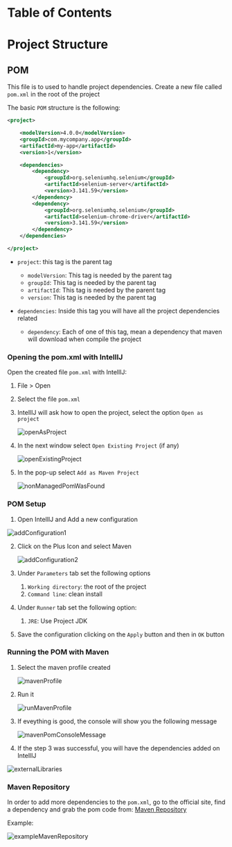 # Table of Contents



# Project Structure

## POM

This file is to used to handle project dependencies. Create a new file called `pom.xml` in the root of the project

The basic `POM` structure is the following:

```xml
<project>

    <modelVersion>4.0.0</modelVersion>
    <groupId>com.mycompany.app</groupId>
    <artifactId>my-app</artifactId>
    <version>1</version>

    <dependencies>
        <dependency>
            <groupId>org.seleniumhq.selenium</groupId>
            <artifactId>selenium-server</artifactId>
            <version>3.141.59</version>
        </dependency>
        <dependency>
            <groupId>org.seleniumhq.selenium</groupId>
            <artifactId>selenium-chrome-driver</artifactId>
            <version>3.141.59</version>
        </dependency>
    </dependencies>

</project>
```

- `project`: this tag is the parent tag

  - `modelVersion`: This tag is needed by the parent tag
  - `groupId`: This tag is needed by the parent tag
  - `artifactId`: This tag is needed by the parent tag
  - `version`: This tag is needed by the parent tag

- `dependencies`: Inside this tag you will have all the project dependencies related

  - `dependency`: Each of one of this tag, mean a dependency that maven will download when compile the project

  

### Opening the pom.xml with IntellIJ

Open the created file `pom.xml` with IntellIJ:

1. File > Open

2. Select the file `pom.xml`

3. IntellIJ will ask how to open the project, select the option `Open as project`

   ![openAsProject](img/openAsProject.png)

4. In the next window select `Open Existing Project` (if any)

   ![openExistingProject](img/openExistingProject.png)

5. In the pop-up select `Add as Maven Project`

   ![nonManagedPomWasFound](img/nonManagedPomWasFound.png)

### POM Setup

1. Open IntellIJ and Add a new configuration

![addConfiguration1](img/addConfiguration1.png)

2. Click on the Plus Icon and select Maven

   ![addConfiguration2](img/addConfiguration2.png)

3. Under `Parameters` tab set the following options

   1. `Working directory`: the root of the project
   2. `Command line`: clean install

4. Under `Runner` tab set the following option:

   1. `JRE`: Use Project JDK

4. Save the configuration clicking on the `Apply` button and then in `OK` button



### Running the POM with Maven

1. Select the maven profile created

   ![mavenProfile](img/mavenProfile.png)

2. Run it

   ![runMavenProfile](img/runMavenProfile.png)

3. If eveything is good, the console will show you the following message

   ![mavenPomConsoleMessage](img/mavenPomConsoleMessage.png)

4. If the step 3 was successful, you will have the dependencies added on IntellIJ

![externalLibraries](img/externalLibraries.png)

### Maven Repository

In order to add more dependencies to the `pom.xml`, go to the official site, find a dependency and grab the pom code from: [Maven Repository](https://mvnrepository.com/)

Example:

![exampleMavenRepository](img/exampleMavenRepository.png)